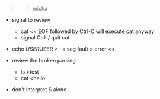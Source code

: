 
>> micha
* signal to review
    * cat << EOF followed by Ctrl-C will execute cat anyway
    * signal Ctrl-/ quit cat

* echo $USER$USER > | a seg fault > error
<<

* review the broken parsing
    * ls >test
    * cat <<EOF >hello

* don't interpret $ alone
